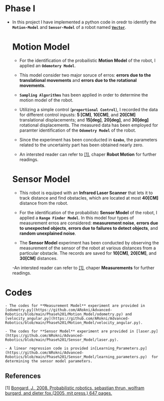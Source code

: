 # Phase I

* In this project I have implemented a python code in oredr to identify the **`Motion-Model`**  and **`Sensor-Model`** of a robot named [**`Vector`**](https://www.amazon.com/Vector-Robot-Anki-Hangs-Helps/dp/B07G3ZNK4Y). 


    # Motion Model

    - For the identification of the probailistic **Motion Model** of the robot, I applied an **`Odemotery Model`**.

    - This model consider two major soruce of erros: **errors due to the translational movements** and **errors due to the rotational movements**. 
    
    - **`Sampling Algorithms`** has been applied in order to determine the motion model of the robot.

    - Utilizing a simple control (**`proportional Control`**), I recorded the data for different control inpusts: **5 [CM]**, **10[CM]**, and **20[CM]**  translational displacements; and **15[deg]**, **20[deg]**, and **30[deg]** rotational displacements. The measured data has been employed for paramter identification of the **`Odometry Model`** of the robot.
    
    - Since the experiment has been concducted in **`Gzebo`**, the parameters related to the uncertainty part has been obtained nearly zero.

    - An intersted reader can refer to [[1]](#1), chaper **Robot Motion** for further readings.

    
    # Sensor Model
    - This robot is equiped with an **Infrared Laser Scanner** that lets it to track distance and find obstacles, which are located at most **40[CM]** distance from the robot.

    - For the identification of the  probabilistc **Sensor Model** of the robot, I applied a **`Range Finder Model`**. In this model four types of measurement erros are considered: **measurement noise**, **errors due to unexpected objects**, **errors due to failures to detect objects**, and **random unexplained noise**.

    - The **Sensor Model** experiment has been conducted by observing the measurement of the sensor of the robot at various distances from a particular obstacle. The records are saved for **10[CM]**, **20[CM]**, and **30[CM]** distances.

    -An intersted reader can refer to [[1]](#1), chaper **Measurements** for further readings.

# Codes
    - The codes for **Measurement Model** experiment are provided in [odometry.py](https://github.com/ARokni/Advanced-Robotics/blob/main/Phase%201/Motion_Model/odometry.py) and [velocity_angular.py](https://github.com/ARokni/Advanced-Robotics/blob/main/Phase%201/Motion_Model/velocity_angular.py).

    - The codes for **Sensor Model** experiment are provided in [laser.py](https://github.com/ARokni/Advanced-Robotics/blob/main/Phase%201/Sensor_Model/laser.py).

    - A linear regression code is provided in[Learning_Parameters.py](https://github.com/ARokni/Advanced-Robotics/blob/main/Phase%201/Sensor_Model/learning_parameters.py)  for determining the sensor model parameters.




## References
<a id="1">[1]</a> 
[Bongard, J., 2008. Probabilistic robotics. sebastian thrun, wolfram burgard, and dieter fox.(2005, mit press.) 647 pages.](https://www.amazon.com/Probabilistic-Robotics-INTELLIGENT-ROBOTICS-AUTONOMOUS/dp/0262201623)






